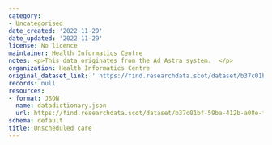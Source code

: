 ```yaml
---
category:
- Uncategorised
date_created: '2022-11-29'
date_updated: '2022-11-29'
license: No licence
maintainer: Health Informatics Centre
notes: <p>This data originates from the Ad Astra system.  </p>
organization: Health Informatics Centre
original_dataset_link: ' https://find.researchdata.scot/dataset/b37c01bf-59ba-412b-a08e-f8f8add92eab'
records: null
resources:
- format: JSON
  name: datadictionary.json
  url: https://find.researchdata.scot/dataset/b37c01bf-59ba-412b-a08e-f8f8add92eab/resource/b37c01bf-59ba-412b-a08e-f8f8add92eab/download/datadictionary.json
schema: default
title: Unscheduled care
---
```

